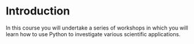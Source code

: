 # Introduction

In this course you will undertake a series of workshops in which you will learn how to use Python to investigate various scientific applications.
